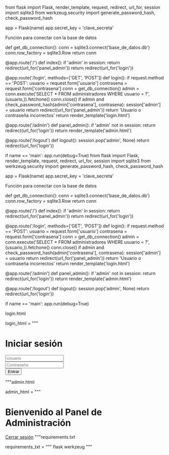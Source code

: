 from flask import Flask, render_template, request, redirect, url_for, session import sqlite3 from werkzeug.security import generate_password_hash, check_password_hash

app = Flask(name) app.secret_key = 'clave_secreta'

Función para conectar con la base de datos

def get_db_connection(): conn = sqlite3.connect('base_de_datos.db') conn.row_factory = sqlite3.Row return conn

@app.route('/') def index(): if 'admin' in session: return redirect(url_for('panel_admin')) return redirect(url_for('login'))

@app.route('/login', methods=['GET', 'POST']) def login(): if request.method == 'POST': usuario = request.form['usuario'] contrasena = request.form['contrasena'] conn = get_db_connection() admin = conn.execute('SELECT * FROM administradores WHERE usuario = ?', (usuario,)).fetchone() conn.close() if admin and check_password_hash(admin['contrasena'], contrasena): session['admin'] = usuario return redirect(url_for('panel_admin')) return 'Usuario o contraseña incorrectos' return render_template('login.html')

@app.route('/admin') def panel_admin(): if 'admin' not in session: return redirect(url_for('login')) return render_template('admin.html')

@app.route('/logout') def logout(): session.pop('admin', None) return redirect(url_for('login'))

if name == 'main': app.run(debug=True)
from flask import Flask, render_template, request, redirect, url_for, session import sqlite3 from werkzeug.security import generate_password_hash, check_password_hash

app = Flask(name) app.secret_key = 'clave_secreta'

Función para conectar con la base de datos

def get_db_connection(): conn = sqlite3.connect('base_de_datos.db') conn.row_factory = sqlite3.Row return conn

@app.route('/') def index(): if 'admin' in session: return redirect(url_for('panel_admin')) return redirect(url_for('login'))

@app.route('/login', methods=['GET', 'POST']) def login(): if request.method == 'POST': usuario = request.form['usuario'] contrasena = request.form['contrasena'] conn = get_db_connection() admin = conn.execute('SELECT * FROM administradores WHERE usuario = ?', (usuario,)).fetchone() conn.close() if admin and check_password_hash(admin['contrasena'], contrasena): session['admin'] = usuario return redirect(url_for('panel_admin')) return 'Usuario o contraseña incorrectos' return render_template('login.html')

@app.route('/admin') def panel_admin(): if 'admin' not in session: return redirect(url_for('login')) return render_template('admin.html')

@app.route('/logout') def logout(): session.pop('admin', None) return redirect(url_for('login'))

if name == 'main': app.run(debug=True)

login.html

login_html = """

<!DOCTYPE html><html lang="es">
<head>
    <meta charset="UTF-8">
    <title>Login Administrador</title>
</head>
<body>
    <h1>Iniciar sesión</h1>
    <form method="POST">
        <input type="text" name="usuario" placeholder="Usuario" required><br>
        <input type="password" name="contrasena" placeholder="Contraseña" required><br>
        <button type="submit">Entrar</button>
    </form>
</body>
</html>
"""admin.html

admin_html = """

<!DOCTYPE html><html lang="es">
<head>
    <meta charset="UTF-8">
    <title>Panel Administrador</title>
</head>
<body>
    <h1>Bienvenido al Panel de Administración</h1>
    <a href="{{ url_for('logout') }}">Cerrar sesión</a>
</body>
</html>
"""requirements.txt

requirements_txt = """ flask werkzeug """




